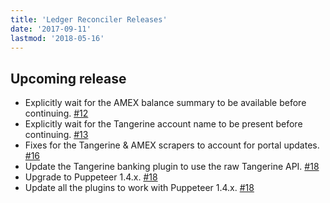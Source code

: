 ```yaml
---
title: 'Ledger Reconciler Releases'
date: '2017-09-11'
lastmod: '2018-05-16'
---
```


## Upcoming release

- Explicitly wait for the AMEX balance summary to be available before continuing. [#12](https://github.com/marvinpinto/ledger-reconciler/pull/12)
- Explicitly wait for the Tangerine account name to be present before continuing. [#13](https://github.com/marvinpinto/ledger-reconciler/pull/13)
- Fixes for the Tangerine & AMEX scrapers to account for portal updates. [#16](https://github.com/marvinpinto/ledger-reconciler/pull/16)
- Update the Tangerine banking plugin to use the raw Tangerine API. [#18](https://github.com/marvinpinto/ledger-reconciler/pull/18)
- Upgrade to Puppeteer 1.4.x. [#18](https://github.com/marvinpinto/ledger-reconciler/pull/18)
- Update all the plugins to work with Puppeteer 1.4.x. [#18](https://github.com/marvinpinto/ledger-reconciler/pull/18)
